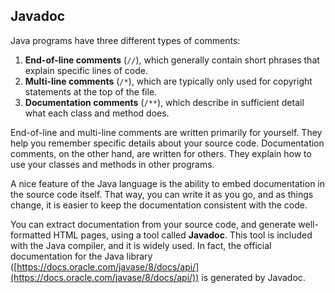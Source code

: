 ##  Javadoc



Java programs have three different types of comments:



1.  **End-of-line comments** (`//`), which generally contain short phrases that explain specific lines of code.
1.  **Multi-line comments** (`/*`), which are typically only used for copyright statements at the top of the file.
1.  **Documentation comments** (`/**`), which describe in sufficient detail what each class and method does.


End-of-line and multi-line comments are written primarily for yourself.
They help you remember specific details about your source code.
Documentation comments, on the other hand, are written for others.
They explain how to use your classes and methods in other programs.


A nice feature of the Java language is the ability to embed documentation in the source code itself.
That way, you can write it as you go, and as things change, it is easier to keep the documentation consistent with the code.

You can extract documentation from your source code, and generate well-formatted HTML pages, using a tool called **Javadoc**.
This tool is included with the Java compiler, and it is widely used.
In fact, the official documentation for the Java library ([https://docs.oracle.com/javase/8/docs/api/](https://docs.oracle.com/javase/8/docs/api/)) is generated by Javadoc.